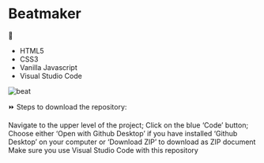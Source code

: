 # Beatmaker

🔎
* HTML5
* CSS3
* Vanilla Javascript
* Visual Studio Code 

![beat](https://user-images.githubusercontent.com/70057309/168447915-087153eb-2c81-431d-b033-e4e0c29b436f.JPG)

⏩ Steps to download the repository:

Navigate to the upper level of the project;
Click on the blue ‘Code’ button;
Choose either ‘Open with Github Desktop’ if you have installed ‘Github Desktop’ on your computer or ‘Download ZIP’ to download as ZIP document
Make sure you use Visual Studio Code with this repository
